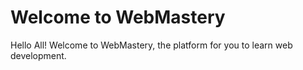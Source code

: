 # Welcome to WebMastery

Hello All! Welcome to WebMastery, the platform for you to learn web development.

